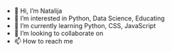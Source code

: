 - 👋 Hi, I’m Natalija
- 👀 I’m interested in Python, Data Science, Educating
- 🌱 I’m currently learning Python, CSS, JavaScript
- 💞️ I’m looking to collaborate on 
- 📫 How to reach me 

